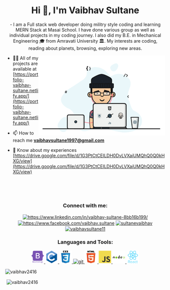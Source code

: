 <h1 align="center">Hi 👋, I'm Vaibhav Sultane</h1>
<p align="center">- I am a Full stack web developer doing militry style coding and learning MERN Stack at Masai School. I have done various group as well as individual projects in my coding journey.
    I also did my B.E. in Mechanical Engineering 🎓 from Amravati University 🏛. 
     My interests are coding, reading about planets, browsing, exploring new areas.
   </p>

<img align="right" width="400" src="https://raw.githubusercontent.com/SandunWebDev/SandunWebDev/main/assets/developer_coding_1.gif" alt="">



- 👨‍💻 All of my projects are available at [https://portfolio-vaibhav-sultane.netlify.app/](https://portfolio-vaibhav-sultane.netlify.app/)

- 📫 How to reach me **vaibhavsultane1997@gmail.com**

- 📄 Know about my experiences [https://drive.google.com/file/d/1G3PtCtCEILDH0DvLVXaiUMQhQ0Q0kHXG/view](https://drive.google.com/file/d/1G3PtCtCEILDH0DvLVXaiUMQhQ0Q0kHXG/view)
<br>
<br>
<br>

<h3 align="center">Connect with me:</h3>
<p align="center">
<a href="https://linkedin.com/in/https://www.linkedin.com/in/vaibhav-sultane-8bb16b199/" target="blank"><img align="center" src="https://raw.githubusercontent.com/rahuldkjain/github-profile-readme-generator/master/src/images/icons/Social/linked-in-alt.svg" alt="https://www.linkedin.com/in/vaibhav-sultane-8bb16b199/" height="30" width="40" /></a>
<a href="https://fb.com/https://www.facebook.com/vaibhav.sultane" target="blank"><img align="center" src="https://raw.githubusercontent.com/rahuldkjain/github-profile-readme-generator/master/src/images/icons/Social/facebook.svg" alt="https://www.facebook.com/vaibhav.sultane" height="30" width="40" /></a>
<a href="https://instagram.com/sultanevaibhav" target="blank"><img align="center" src="https://raw.githubusercontent.com/rahuldkjain/github-profile-readme-generator/master/src/images/icons/Social/instagram.svg" alt="sultanevaibhav" height="30" width="40" /></a>
<a href="https://www.hackerrank.com/vaibhavsultane11" target="blank"><img align="center" src="https://raw.githubusercontent.com/rahuldkjain/github-profile-readme-generator/master/src/images/icons/Social/hackerrank.svg" alt="vaibhavsultane11" height="30" width="40" /></a>
</p>

<h3 align="center">Languages and Tools:</h3>
<p align="center"> <a href="https://getbootstrap.com" target="_blank" rel="noreferrer"> <img src="https://raw.githubusercontent.com/devicons/devicon/master/icons/bootstrap/bootstrap-plain-wordmark.svg" alt="bootstrap" width="40" height="40"/> </a> <a href="https://www.cprogramming.com/" target="_blank" rel="noreferrer"> <img src="https://raw.githubusercontent.com/devicons/devicon/master/icons/c/c-original.svg" alt="c" width="40" height="40"/> </a> <a href="https://www.w3schools.com/css/" target="_blank" rel="noreferrer"> <img src="https://raw.githubusercontent.com/devicons/devicon/master/icons/css3/css3-original-wordmark.svg" alt="css3" width="40" height="40"/> </a> <a href="https://git-scm.com/" target="_blank" rel="noreferrer"> <img src="https://www.vectorlogo.zone/logos/git-scm/git-scm-icon.svg" alt="git" width="40" height="40"/> </a> <a href="https://www.w3.org/html/" target="_blank" rel="noreferrer"> <img src="https://raw.githubusercontent.com/devicons/devicon/master/icons/html5/html5-original-wordmark.svg" alt="html5" width="40" height="40"/> </a> <a href="https://developer.mozilla.org/en-US/docs/Web/JavaScript" target="_blank" rel="noreferrer"> <img src="https://raw.githubusercontent.com/devicons/devicon/master/icons/javascript/javascript-original.svg" alt="javascript" width="40" height="40"/> </a> <a href="https://nodejs.org" target="_blank" rel="noreferrer"> <img src="https://raw.githubusercontent.com/devicons/devicon/master/icons/nodejs/nodejs-original-wordmark.svg" alt="nodejs" width="40" height="40"/> </a> <a href="https://reactjs.org/" target="_blank" rel="noreferrer"> <img src="https://raw.githubusercontent.com/devicons/devicon/master/icons/react/react-original-wordmark.svg" alt="react" width="40" height="40"/> </a> </p>

<p><img align="center" src="https://github-readme-stats.vercel.app/api/top-langs?username=vaibhav2416&show_icons=true&locale=en&layout=compact" alt="vaibhav2416" /></p>

<p>&nbsp;<img align="center" src="https://github-readme-stats.vercel.app/api?username=vaibhav2416&show_icons=true&locale=en" alt="vaibhav2416" /></p>
